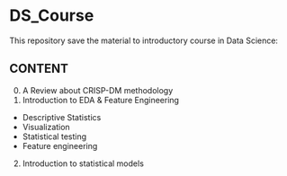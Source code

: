# DS_Course
This repository save the material to introductory course in Data Science:

## CONTENT

0. A Review about CRISP-DM methodology
1. Introduction to EDA & Feature Engineering
  * Descriptive Statistics
  * Visualization
  * Statistical testing
  * Feature engineering

2. Introduction to statistical models
 
